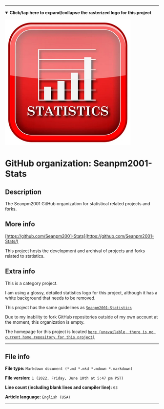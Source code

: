 
***

<!--
<details><summary><b lang="en">Click/tap here to expand/collapse the vectorized logo for this project</b></summary>

![MediaWiki_2003.svg failed to load. The file may be missing or corrupt. Check the file path for errors first.](/AdditionalInfo/2/Seanpm2001-Stats/MediaWiki_2003.svg)

</details>
!-->

<details open><summary><b lang="en">Click/tap here to expand/collapse the rasterized logo for this project</b></summary>

![Statistics_Icon.png failed to load. The file may be missing or corrupt. Check the file path for errors first.](/AdditionalInfo/2/Seanpm2001-Stats/Statistics_Icon.png)

</details>

# GitHub organization: Seanpm2001-Stats

## Description

The Seanpm2001 GitHub organization for statistical related projects and forks.

## More info

[https://github.com/Seanpm2001-Stats](https://github.com/Seanpm2001-Stats/)

This project hosts the development and archival of projects and forks related to statistics.

## Extra info

This is a category project.

I am using a glossy, detailed statistics logo for this project, although it has a white background that needs to be removed.

This project has the same guidelines as [`Seanpm2001-Statistics`](/AdditionalInfo/2/Seanpm2001-Statistics/)

<!--
As of 2022, May 27th, I don't have any projects that use for this organization yet.
!-->

Due to my inability to fork GitHub repositories outside of my own account at the moment, this organization is empty.

The homepage for this project is located [`here (unavailable, there is no current home repository for this project)`](https://www.example.com)

<!--
There is no current home repository for this project.
!-->

***

## File info

**File type:** `Markdown document (*.md *.mkd *.mdown *.markdown)`

**File version:** `1 (2022, Friday, June 10th at 5:47 pm PST)`

**Line count (including blank lines and compiler line):** `63`

**Article language:** `English (USA)`

***
